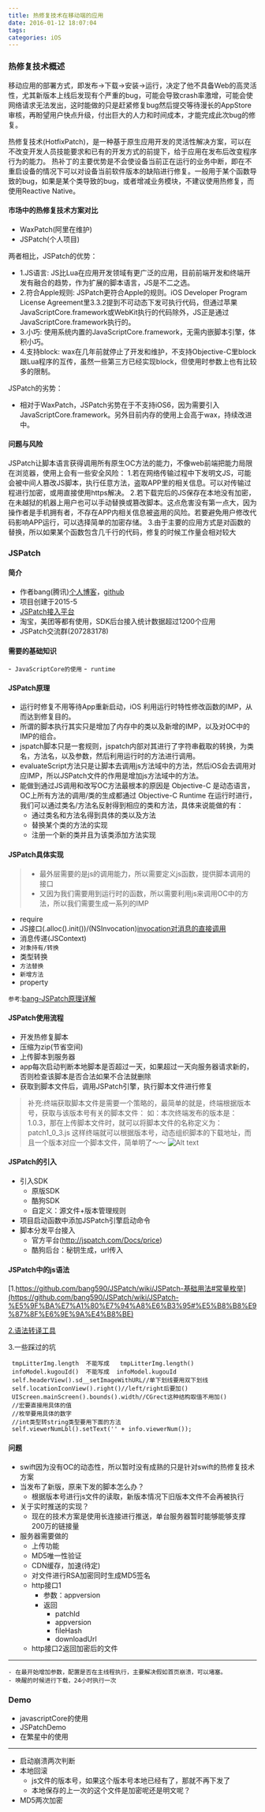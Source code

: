 ```yaml
---
title: 热修复技术在移动端的应用
date: 2016-01-12 18:07:04
tags:
categories: iOS
---
```


### 热修复技术概述
移动应用的部署方式，即发布->下载->安装->运行，决定了他不具备Web的高灵活性，尤其新版本上线后发现有个严重的bug，可能会导致crash率激增，可能会使网络请求无法发出，这时能做的只是赶紧修复bug然后提交等待漫长的AppStore审核，再盼望用户快点升级，付出巨大的人力和时间成本，才能完成此次bug的修复。
<!--more-->
热修复技术(HotfixPatch)，是一种基于原生应用开发的灵活性解决方案，可以在不改变开发人员技能要求和已有的开发方式的前提下，给于应用在发布后改变程序行为的能力。
热补丁的主要优势是不会使设备当前正在运行的业务中断，即在不重启设备的情况下可以对设备当前软件版本的缺陷进行修复。一般用于某个函数导致的bug，如果是某个类导致的bug，或者增减业务模块，不建议使用热修复，而使用Reactive Native。
#### 市场中的热修复技术方案对比
- WaxPatch(阿里在维护)
- JSPatch(个人项目)

两者相比，JSPatch的优势：
- 1.JS语言: JS比Lua在应用开发领域有更广泛的应用，目前前端开发和终端开发有融合的趋势，作为扩展的脚本语言，JS是不二之选。
- 2.符合Apple规则: JSPatch更符合Apple的规则。iOS Developer Program License Agreement里3.3.2提到不可动态下发可执行代码，但通过苹果JavaScriptCore.framework或WebKit执行的代码除外，JS正是通过JavaScriptCore.framework执行的。
- 3.小巧: 使用系统内置的JavaScriptCore.framework，无需内嵌脚本引擎，体积小巧。
- 4.支持block: wax在几年前就停止了开发和维护，不支持Objective-C里block跟Lua程序的互传，虽然一些第三方已经实现block，但使用时参数上也有比较多的限制。

JSPatch的劣势：
- 相对于WaxPatch，JSPatch劣势在于不支持iOS6，因为需要引入JavaScriptCore.framework。另外目前内存的使用上会高于wax，持续改进中。

#### 问题与风险
JSPatch让脚本语言获得调用所有原生OC方法的能力，不像web前端把能力局限在浏览器，使用上会有一些安全风险：
1.若在网络传输过程中下发明文JS，可能会被中间人篡改JS脚本，执行任意方法，盗取APP里的相关信息。可以对传输过程进行加密，或用直接使用https解决。
2.若下载完后的JS保存在本地没有加密，在未越狱的机器上用户也可以手动替换或篡改脚本。这点危害没有第一点大，因为操作者是手机拥有者，不存在APP内相关信息被盗用的风险。若要避免用户修改代码影响APP运行，可以选择简单的加密存储。
3.由于主要的应用方式是对函数的替换，所以如果某个函数包含几千行的代码，修复的时候工作量会相对较大


### JSPatch
#### 简介
- 作者bang(腾讯)[个人博客](http://blog.cnbang.net)，[github](https://github.com/bang590/JSPatch)
- 项目创建于2015-5
- [JSPatch接入平台](http://jspatch.com)
- 淘宝，美团等都有使用，SDK后台接入统计数据超过1200个应用
- JSPatch交流群(207283178)

#### 需要的基础知识
-` JavaScriptCore的使用`
-` runtime`
#### JSPatch原理
- 运行时修复不用等待App重新启动，iOS 利用运行时特性修改函数的IMP，从而达到修复目的。
- 所谓的脚本执行其实只是增加了内存中的类以及新增的IMP，以及对OC中的IMP的组合。
- jspatch脚本只是一套规则，jspatch内部对其进行了字符串截取的转换，为类名，方法名，以及参数，然后利用运行时的方法进行调用。
- evaluateScript方法只是让脚本去调用js方法域中的方法，然后iOS会去调用对应IMP，所以JSPatch文件的作用是增加js方法域中的方法。
- 能做到通过JS调用和改写OC方法最根本的原因是 Objective-C 是动态语言，OC上所有方法的调用/类的生成都通过 Objective-C Runtime 在运行时进行，我们可以通过类名/方法名反射得到相应的类和方法，具体来说能做的有：
	- 通过类名和方法名得到具体的类以及方法
	- 替换某个类的方法的实现
	- 注册一个新的类并且为该类添加方法实现

#### JSPatch具体实现
>- 最外层需要的是js的调用能力，所以需要定义js函数，提供脚本调用的接口
>- 又因为我们需要用到运行时的函数，所以需要利用js来调用OC中的方法，所以我们需要生成一系列的IMP

- require
- JS接口(.alloc().init())/(NSInvocation)[invocation对消息的直接调用](http://mobile.9sssd.com/ios/art/915)
- 消息传递(JSContext)
- `对象持有/转换`
- 类型转换
- `方法替换`
- `新增方法`
- property

`参考`:[bang-JSPatch原理详解](http://blog.cnbang.net/tech/2808/)

#### JSPatch使用流程
- 开发热修复脚本
- 压缩为zip(节省空间)
- 上传脚本到服务器
- app每次启动判断本地脚本是否超过一天，如果超过一天向服务器请求新的，否则检查该脚本是否合法如果不合法就删除
- 获取到脚本文件后，调用JSPatch引擎，执行脚本文件进行修复

>补充:终端获取脚本文件是需要一个策略的，最简单的就是，终端根据版本号，获取与该版本号有关的脚本文件：
如：本次终端发布的版本是：1.0.3，那在上传脚本文件时，就可以将脚本文件的名称定义为：patch1_0_3.js
这样终端就可以根据版本号，动态组织脚本的下载地址，而且一个版本对应一个脚本文件，简单明了～～
![Alt text](./20151127111300698.jpeg)

#### JSPatch的引入
- 引入SDK
	- 原版SDK
	- 酷狗SDK
	- 自定义：源文件+版本管理规则
- 项目启动函数中添加JSPatch引擎启动命令
- 脚本分发平台接入
	- 官方平台(http://jspatch.com/Docs/price)
	- 酷狗后台：秘钥生成，url传入

#### JSPatch中的js语法
[1.https://github.com/bang590/JSPatch/wiki/JSPatch-基础用法#常量枚举](https://github.com/bang590/JSPatch/wiki/JSPatch-%E5%9F%BA%E7%A1%80%E7%94%A8%E6%B3%95#%E5%B8%B8%E9%87%8F%E6%9E%9A%E4%B8%BE)

[2.语法转译工具](http://bang590.github.io/JSPatchConvertor/)

3.一些踩过的坑
```
 tmpLitterImg.length  不能写成   tmpLitterImg.length()
 infoModel.kugouId()  不能写成  infoModel.kugouId
 self.headerView().sd__setImageWithURL//单下划线要用双下划线
 self.locationIconView().right()//left/right后要加()
 UIScreen.mainScreen().bounds().width//CGrect这种结构取值不用加()
 //宏要直接用具体的值
 //枚举要用具体的数字
 //int类型转string类型要用下面的方法
 self.viewerNumLbl().setText('' + info.viewerNum());
```
#### 问题
- swift因为没有OC的动态性，所以暂时没有成熟的只是针对swift的热修复技术方案
- 当发布了新版，原来下发的脚本怎么办？
	- 根据版本号进行js文件的读取，新版本情况下旧版本文件不会再被执行
- 关于实时推送的实现？
	- 现在的技术方案是使用长连接进行推送，单台服务器暂时能够能够支撑200万的链接量
- 服务器需要做的
	- 上传功能
	- MD5唯一性验证
	- CDN缓存，加速(待定)
	- 对文件进行RSA加密同时生成MD5签名
	- http接口1
		- 参数：appversion
		- 返回
			- patchId
			- appversion
			- fileHash
			- downloadUrl
	- http接口2返回加密后的文件
	
------

	- 在最开始增加参数，配置是否在主线程执行，主要解决假如首页崩溃，可以堵塞。
	- 唤醒的时候进行下载，24小时执行一次


### Demo
- javascriptCore的使用
- JSPatchDemo
- 在繁星中的使用

---------
- 启动崩溃两次判断
- 本地回滚
	- js文件的版本号，如果这个版本号本地已经有了，那就不再下发了
	- 本地保存的上一次的这个文件是加密呢还是明文呢？
- MD5两次加密


